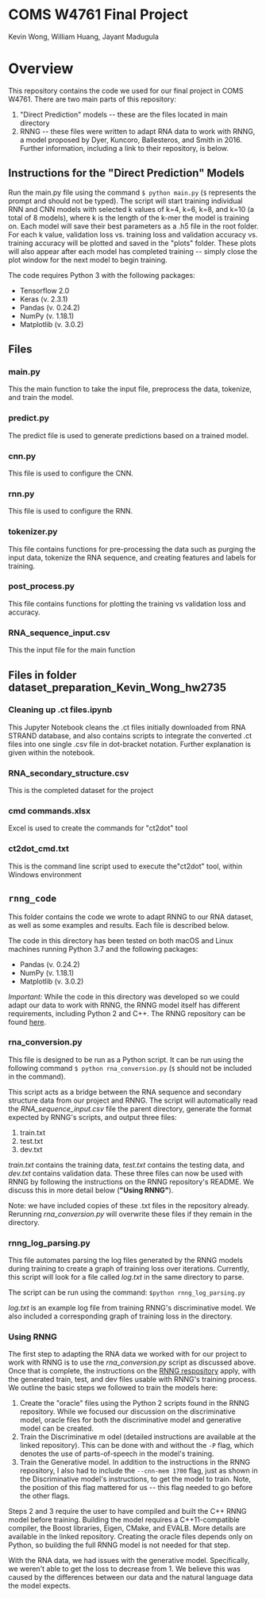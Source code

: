 # COMS W4761 Final Project

Kevin Wong, William Huang, Jayant Madugula

# Overview
This repository contains the code we used for our final project in COMS W4761. There are two main parts of this repository:

1. "Direct Prediction" models -- these are the files located in main directory
2. RNNG -- these files were written to adapt RNA data to work with RNNG, a model proposed by Dyer, Kuncoro, Ballesteros, and Smith in 2016. Further information, including a link to their repository, is below.

## Instructions for the "Direct Prediction" Models
Run the main.py file using the command `$ python main.py` (`$` represents the prompt and should not be typed). The script will start training individual RNN and CNN models with selected k values of k=4, k=6, k=8, and k=10 (a total of 8 models), where k is the length of the k-mer the model is training on. Each model will save their best parameters as a .h5 file in the root folder. For each k value, validation loss vs. training loss and validation accuracy vs. training accuracy will be plotted and saved in the "plots" folder. These plots will also appear after each model has completed training -- simply close the plot window for the next model to begin training.

The code requires Python 3 with the following packages:

- Tensorflow 2.0
- Keras (v. 2.3.1)
- Pandas (v. 0.24.2)
- NumPy (v. 1.18.1)
- Matplotlib (v. 3.0.2)

## Files
### main.py  

This the main function to take the input file, preprocess the data, tokenize, and train the model.

### predict.py  

The predict file is used to generate predictions based on a trained model.

### cnn.py  

This file is used to configure the CNN. 

### rnn.py  

This file is used to configure the RNN. 

### tokenizer.py  

This file contains functions for pre-processing the data such as purging the input data, tokenize the RNA sequence, and creating features and labels for training. 

### post_process.py  

This file contains functions for plotting the training vs validation loss and accuracy.

### RNA_sequence_input.csv  

This the input file for the main function

## Files in folder dataset_preparation_Kevin_Wong_hw2735
### Cleaning up .ct files.ipynb

This Jupyter Notebook cleans the .ct files initially downloaded from RNA STRAND database, and also contains scripts to integrate the converted .ct files into one single .csv file in dot-bracket notation. Further explanation is given within the notebook.

### RNA_secondary_structure.csv

This is the completed dataset for the project

### cmd commands.xlsx

Excel is used to create the commands for "ct2dot" tool

### ct2dot_cmd.txt

This is the command line script used to execute the"ct2dot" tool, within Windows environment

## `rnng_code`

This folder contains the code we wrote to adapt RNNG to our RNA dataset, as well as some examples and results. Each file is described below.

The code in this directory has been tested on both macOS and Linux machines running Python 3.7 and the following packages:

- Pandas (v. 0.24.2)
- NumPy (v. 1.18.1)
- Matplotlib (v. 3.0.2)

*Important:* While the code in this directory was developed so we could adapt our data to work with RNNG, the RNNG model itself has different requirements, including Python 2 and C++. The RNNG repository can be found [here](https://github.com/clab/rnng).

### rna_conversion.py

This file is designed to be run as a Python script. It can be run using the following command `$ python rna_conversion.py` (`$` should not be included in the command).

This script acts as a bridge between the RNA sequence and secondary structure data from our project and RNNG. The script will automatically read the *RNA_sequence_input.csv* file the parent directory, generate the format expected by RNNG's scripts, and output three files:

1. train.txt
2. test.txt
3. dev.txt

*train.txt* contains the training data, *test.txt* contains the testing data, and *dev.txt* contains validation data. These three files can now be used with RNNG by following the instructions on the RNNG repository's README. We discuss this in more detail below (**"Using RNNG"**).

Note: we have included copies of these .txt files in the repository already. Rerunning *rna_conversion.py* will overwrite these files if they remain in the directory.

### rnng_log_parsing.py

This file automates parsing the log files generated by the RNNG models during training to create a graph of training loss over iterations. Currently, this script will look for a file called *log.txt* in the same directory to parse.

The script can be run using the command: `$python rnng_log_parsing.py`

_log.txt_ is an example log file from training RNNG's discriminative model. We also included a corresponding graph of training loss in the directory.

### Using RNNG

The first step to adapting the RNA data we worked with for our project to work with RNNG is to use the *rna_conversion.py* script as discussed above. Once that is complete, the instructions on the [RNNG respository](https://github.com/clab/rnng) apply, with the generated train, test, and dev files usable with RNNG's training process. We outline the basic steps we followed to train the models here:

1. Create the "oracle" files using the Python 2 scripts found in the RNNG repository. While we focused our discussion on the discriminative model, oracle files for both  the discriminative model and generative model can be created.
2. Train the Discriminative m odel (detailed instructions are available at the linked repository). This can be done with and without the `-P` flag, which denotes the use of parts-of-speech in the model's training.
3. Train the Generative model. In addition to the instructions in the RNNG repository, I also had to include the `--cnn-mem 1700` flag, just as shown in the Discriminative model's instructions, to get the model to train. Note, the position of this flag mattered for us -- this flag needed to go before the other flags.

Steps 2 and 3 require the user to have compiled and built the C++ RNNG model before training. Building the model requires a C++11-compatible compiler, the Boost libraries, Eigen, CMake, and EVALB. More details are available in the linked repository. Creating the oracle files depends only on Python, so building the full RNNG model is not needed for that step.

With the RNA data, we had issues with the generative model. Specifically, we weren't able to get the loss to decrease from 1. We believe this was caused by the differences between our data and the natural language data the model expects.

